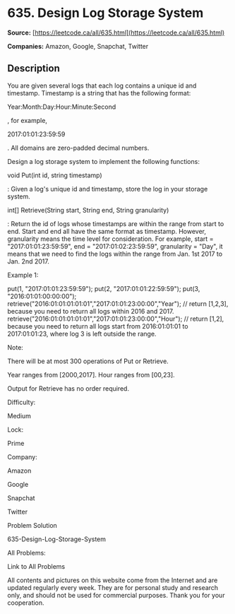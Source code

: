 # 635. Design Log Storage System

**Source:** [https://leetcode.ca/all/635.html](https://leetcode.ca/all/635.html)

**Companies:** Amazon, Google, Snapchat, Twitter

## Description

You are given several logs that each log contains a unique id and timestamp. Timestamp is a
        string that has the following format:

Year:Month:Day:Hour:Minute:Second

, for
        example,

2017:01:01:23:59:59

. All domains are zero-padded decimal numbers.

Design a log storage system to implement the following functions:

void Put(int id, string timestamp)

: Given a log's unique id and timestamp, store
        the log in your storage system.

int[] Retrieve(String start, String end, String granularity)

: Return the id of
        logs whose timestamps are within the range from start to end. Start and end all have the
        same format as timestamp. However, granularity means the time level for consideration. For
        example, start = "2017:01:01:23:59:59", end = "2017:01:02:23:59:59", granularity = "Day", it
        means that we need to find the logs within the range from Jan. 1st 2017 to Jan. 2nd 2017.

Example 1:

put(1, "2017:01:01:23:59:59");
put(2, "2017:01:01:22:59:59");
put(3, "2016:01:01:00:00:00");
retrieve("2016:01:01:01:01:01","2017:01:01:23:00:00","Year"); // return [1,2,3], because you need to return all logs within 2016 and 2017.
retrieve("2016:01:01:01:01:01","2017:01:01:23:00:00","Hour"); // return [1,2], because you need to return all logs start from 2016:01:01:01 to 2017:01:01:23, where log 3 is left outside the range.

Note:

There will be at most 300 operations of Put or Retrieve.

Year ranges from [2000,2017]. Hour ranges from [00,23].

Output for Retrieve has no order required.

Difficulty:

Medium

Lock:

Prime

Company:

Amazon

Google

Snapchat

Twitter

Problem Solution

635-Design-Log-Storage-System

All Problems:

Link to All Problems

All contents and pictures on this website come from the Internet and are updated regularly every week. They are for personal study and research only, and should not be used for commercial purposes. Thank you for your cooperation.

